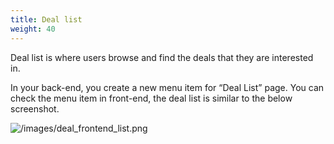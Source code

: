 ```yaml
---
title: Deal list
weight: 40
---
```

Deal list is where users browse and find the deals that they are interested in.

In your back-end, you create a new menu item for “Deal List” page. You can check the menu item in front-end, the deal list is similar to the below screenshot.

![/images/deal_frontend_list.png](/images/deal_frontend_list.png)
